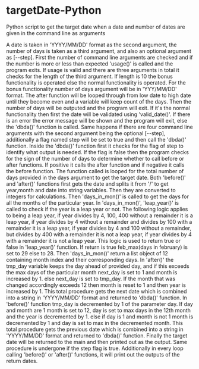 # targetDate-Python
Python script to get the target date when a date and number of dates are given in the command line as arguments

A date is taken in 'YYYY/MM/DD' format as the second argument, the number of days is taken as a third argument, 
and also an optional argument as [--step].
First the number of command line arguments are checked and if the number is more or less than expected 'usage()' is called and the program exits.
If usage is valid and there are three arguments in total it checks for the length of the third argument.
    If length is 10 the bonus functionality is operated else the normal functionality is operated.
        For the bonus functionality number of days argument will be in 'YYY/MM/DD' format.
        The after function will be looped through from low date to high date until they become even and a variable will keep count of the days.
        Then the number of days will be outputed and the program will exit.
    If it's the normal functionality then first the date will be validated using 'valid_date()'.
        If there is an error the error message will be shown and the program will exit,
        else the 'dbda()' function is called.
    Same happens if there are four command line arguments with the second argument being the optional [--step],
    additionally a flag named step will be set to true and then call the 'dbda()' function.
        Inside the 'dbda()' function first it checks for the flag of step to identify what output is needed.
        If the flag is false then the program checks for the sign of the number of days to determine whether to call before or after functions.
            If positive it calls the after function and if negative it calls the before function.
            The function called is looped for the total number of days provided in the days argument to get the target date.
                Both 'before()' and 'after()' functions first gets the date and splits it from '/' to get year,month and date into string variables.
                Then they are converted to integers for calculations.
                Then 'days_in_mon()' is called to get the days for all the months of the particular year.
                In 'days_in_mon()', 'leap_year()' is called to check if the year is a leap year or not.
                The following logic applies to being a leap year,
                    if year divides by 4, 100, 400 without a remainder it is a leap year,
                    if year divides by 4 without a remainder and divides by 100 with a remainder it is a leap year,
                    if year divides by 4 and 100 without a remainder, but divides by 400 with a remainder it is not a leap year,
                    if year divides by 4 with a remainder it is not a leap year.
                This logic is used to return true or false in 'leap_year()' function.
                If return is true feb_max(days in february) is set to 29 else to 28.
                Then 'days_in_mon()' return a list object of 12 containing month index and their corresponding days.
            In 'after()' the tmp_day variable keeps the day ahead of provided day, 
                and if this exceeds the max days of the particular month next_day is set to 1 and month is increased by 1.
                else next_day is set to tmp_day.
                If the month that was changed accordingly exceeds 12 then month is reset to 1 and then year is increased by 1.
                This total procedure gets the next date which is combined into a string in 'YYYY/MM/DD' format and returned to 'dbda()' function.
            In 'before()' function tmp_day is decremented by 1 of the parameter day.
                If day and month are 1 month is set to 12, day is set to max days in the 12th month and the year is decremented by 1.
                else if day is 1 and month is not 1 month is decremented by 1 and day is set to max in the decremented month.
                This total procedure gets the previous date which is combined into a string in 'YYYY/MM/DD' format and returned to 'dbda()' function.
    Finally the target date will be returned to the main and then printed out as the output.
    Same procedure is undergone if the step flag is true. Additionally in every loop calling 'before()' or 'after()' functions,
    it will print out the outputs of the return dates.
